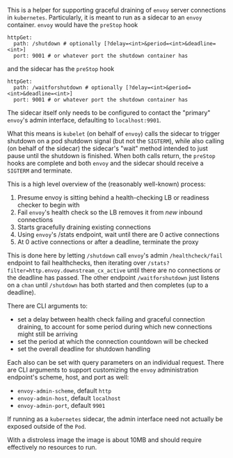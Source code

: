 
This is a helper for supporting graceful draining of `envoy` server connections in `kubernetes`. Particularly, it is meant to run as a sidecar to an `envoy` container. `envoy` would have the `preStop` hook
```
httpGet:
  path: /shutdown # optionally [?delay=<int>&period=<int>&deadline=<int>]
  port: 9001 # or whatever port the shutdown container has
```
and the sidecar has the `preStop` hook
```
httpGet:
  path: /waitforshutdown # optionally [?delay=<int>&period=<int>&deadline=<int>]
  port: 9001 # or whatever port the shutdown container has
```
The sidecar itself only needs to be configured to contact the "primary" `envoy`'s admin interface, defaulting to `localhost:9901`. 

What this means is `kubelet` (on behalf of `envoy`) calls the sidecar to trigger shutdown on a pod shutdown signal (but not the `SIGTERM`), while also calling (on behalf of the sidecar) the sidecar's "wait" method intended to just pause until the shutdown is finished. When both calls return, the `preStop` hooks are complete and both `envoy` and the sidecar should receive a `SIGTERM` and terminate. 

This is a high level overview of the (reasonably well-known) process: 
1. Presume envoy is sitting behind a health-checking LB or readiness checker to begin with
2. Fail `envoy`'s health check so the LB removes it from _new_ inbound connections
3. Starts gracefully draining existing connections
4. Using `envoy`'s /stats endpoint, wait until there are 0 active connections
5. At 0 active connections or after a deadline, terminate the proxy

This is done here by letting `/shutdown` call `envoy`'s admin `/healthcheck/fail` endpoint to fail healthchecks, then iterating over `/stats?filter=http.envoy.downstream_cx_active` until there are no connections or the deadline has passed. The other endpoint `/waitforshutdown` just listens on a `chan` until `/shutdown` has both started and then completes (up to a deadline). 

There are CLI arguments to:

* set a delay between health check failing and graceful connection draining, to account for some period during which new connections might still be arriving
* set the period at which the connection countdown will be checked
* set the overall deadline for shutdown handling

Each also can be set with query parameters on an individual request. There are CLI arguments to support customizing the `envoy` administration endpoint's scheme, host, and port as well:

* `envoy-admin-scheme`, default `http`
* `envoy-admin-host`, default `localhost`
* `envoy-admin-port`, default `9901`

If running as a `kubernetes` sidecar, the admin interface need not actually be exposed outside of the `Pod`. 

With a distroless image the image is about 10MB and should require effectively no resources to run. 
